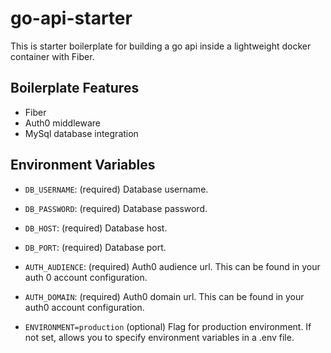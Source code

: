 # go-api-starter

This is starter boilerplate for building a go api inside a lightweight docker container with Fiber.

## Boilerplate Features
* Fiber
* Auth0 middleware
* MySql database integration

## Environment Variables
* `DB_USERNAME`: (required) Database username.
* `DB_PASSWORD`: (required) Database password.
* `DB_HOST`: (required) Database host.
* `DB_PORT`: (required) Database port.

* `AUTH_AUDIENCE`: (required) Auth0 audience url. This can be found in your auth 0 account configuration.
* `AUTH_DOMAIN`: (required) Auth0 domain url. This can be found in your auth0 account configuration.

* `ENVIRONMENT=production` (optional) Flag for production environment. If not set, allows you to specify environment variables in a .env file.
